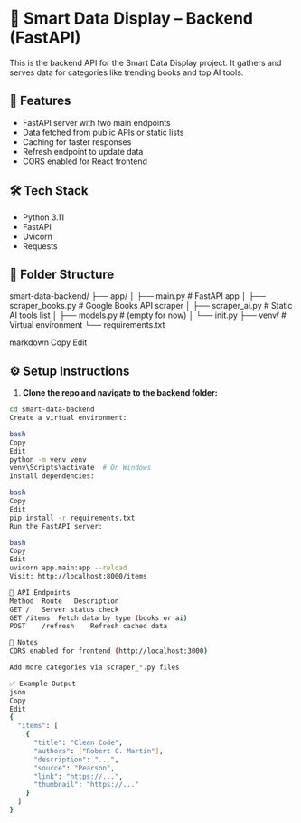 # 📡 Smart Data Display – Backend (FastAPI)

This is the backend API for the Smart Data Display project. It gathers and serves data for categories like trending books and top AI tools.

## 🚀 Features

- FastAPI server with two main endpoints
- Data fetched from public APIs or static lists
- Caching for faster responses
- Refresh endpoint to update data
- CORS enabled for React frontend

## 🛠 Tech Stack

- Python 3.11
- FastAPI
- Uvicorn
- Requests

## 📁 Folder Structure

smart-data-backend/
├── app/
│ ├── main.py # FastAPI app
│ ├── scraper_books.py # Google Books API scraper
│ ├── scraper_ai.py # Static AI tools list
│ ├── models.py # (empty for now)
│ └── init.py
├── venv/ # Virtual environment
└── requirements.txt

markdown
Copy
Edit

## ⚙️ Setup Instructions

1. **Clone the repo and navigate to the backend folder:**

```bash
cd smart-data-backend
Create a virtual environment:

bash
Copy
Edit
python -m venv venv
venv\Scripts\activate  # On Windows
Install dependencies:

bash
Copy
Edit
pip install -r requirements.txt
Run the FastAPI server:

bash
Copy
Edit
uvicorn app.main:app --reload
Visit: http://localhost:8000/items

🔄 API Endpoints
Method	Route	Description
GET	/	Server status check
GET	/items	Fetch data by type (books or ai)
POST	/refresh	Refresh cached data

🔐 Notes
CORS enabled for frontend (http://localhost:3000)

Add more categories via scraper_*.py files

✅ Example Output
json
Copy
Edit
{
  "items": [
    {
      "title": "Clean Code",
      "authors": ["Robert C. Martin"],
      "description": "...",
      "source": "Pearson",
      "link": "https://...",
      "thumbnail": "https://..."
    }
  ]
}